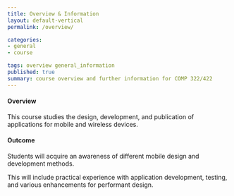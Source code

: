 ```yaml
---
title: Overview & Information
layout: default-vertical
permalink: /overview/

categories:
- general
- course

tags: overview general_information
published: true
summary: course overview and further information for COMP 322/422
---
```


#### Overview
This course studies the design, development, and publication of applications for mobile and wireless devices.

#### Outcome
Students will acquire an awareness of different mobile design and development methods. 

This will include practical experience with application development, testing, and various enhancements for performant design.
